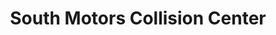 ---
title: "South Motors Collision Center"
url: /miami/south-motors-collision-center/
shop: car repair
---